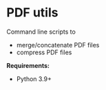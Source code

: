 # PDF utils

Command line scripts to

- merge/concatenate PDF files
- compress PDF files

**Requirements:**

- Python 3.9+
